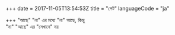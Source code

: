 +++
date = 2017-11-05T13:54:53Z
title = "পেট"
languageCode = "ja"
 
+++ 
"আছে" "না" এর মধ্যে "না" আছে, কিন্তু   
"না" "আছে" এর "সেখানে" নয়